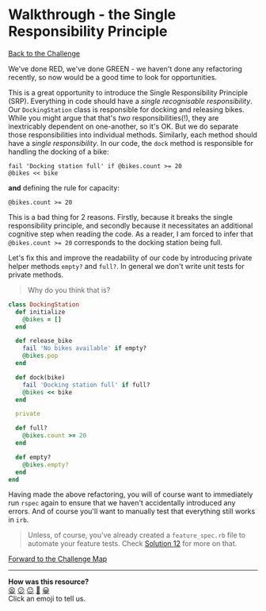 # Walkthrough - the Single Responsibility Principle

[Back to the Challenge](../15_single_responsibility_principle.md)

We've done RED, we've done GREEN - we haven't done any refactoring recently, so now would be a good time to look for opportunities.

This is a great opportunity to introduce the Single Responsibility Principle (SRP).  Everything in code should have a _single recognisable responsibility_.  Our `DockingStation` class is responsible for docking and releasing bikes.  While you might argue that that's _two_ responsibilities(!), they are inextricably dependent on one-another, so it's OK.  But we do separate those responsibilities into individual methods.  Similarly, each method should have a _single responsibility_.  In our code, the `dock` method is responsible for handling the docking of a bike:
```
fail 'Docking station full' if @bikes.count >= 20
@bikes << bike
```
**and** defining the rule for capacity:
```
@bikes.count >= 20
```
This is a bad thing for 2 reasons.  Firstly, because it breaks the single responsibility principle, and secondly because it necessitates an additional cognitive step when reading the code.  As a reader, I am forced to infer that `@bikes.count >= 20` corresponds to the docking station being full.

Let's fix this and improve the readability of our code by introducing private helper methods `empty?` and `full?`. In general we don't write unit tests for private methods.

> Why do you think that is?

```ruby
class DockingStation
  def initialize
    @bikes = []
  end

  def release_bike
    fail 'No bikes available' if empty?
    @bikes.pop
  end

  def dock(bike)
    fail 'Docking station full' if full?
    @bikes << bike
  end

  private

  def full?
    @bikes.count >= 20
  end

  def empty?
    @bikes.empty?
  end
end
```

Having made the above refactoring, you will of course want to immediately run `rspec` again to ensure that we haven't accidentally introduced any errors.  And of course you'll want to manually test that everything still works in `irb`.

> Unless, of course, you've already created a `feature_spec.rb` file to automate your feature tests. Check [Solution 12](12.md) for more on that.

[Forward to the Challenge Map](../0_challenge_map.md)

<!-- BEGIN GENERATED SECTION DO NOT EDIT -->

---

**How was this resource?**  
[😫](https://airtable.com/shrUJ3t7KLMqVRFKR?prefill_Repository=course&prefill_File=boris_bikes/walkthroughs/15.md&prefill_Sentiment=😫) [😕](https://airtable.com/shrUJ3t7KLMqVRFKR?prefill_Repository=course&prefill_File=boris_bikes/walkthroughs/15.md&prefill_Sentiment=😕) [😐](https://airtable.com/shrUJ3t7KLMqVRFKR?prefill_Repository=course&prefill_File=boris_bikes/walkthroughs/15.md&prefill_Sentiment=😐) [🙂](https://airtable.com/shrUJ3t7KLMqVRFKR?prefill_Repository=course&prefill_File=boris_bikes/walkthroughs/15.md&prefill_Sentiment=🙂) [😀](https://airtable.com/shrUJ3t7KLMqVRFKR?prefill_Repository=course&prefill_File=boris_bikes/walkthroughs/15.md&prefill_Sentiment=😀)  
Click an emoji to tell us.

<!-- END GENERATED SECTION DO NOT EDIT -->
